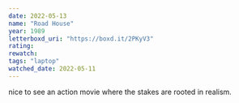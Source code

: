 ```yaml
---
date: 2022-05-13
name: "Road House"
year: 1989
letterboxd_uri: "https://boxd.it/2PKyV3"
rating: 
rewatch: 
tags: "laptop"
watched_date: 2022-05-11
---
```


nice to see an action movie where the stakes are rooted in realism.
